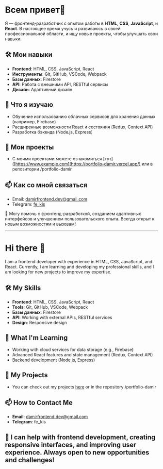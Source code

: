 # Всем привет👋


Я — фронтенд-разработчик с опытом работы в **HTML**, **CSS**, **JavaScript**, и **React**. В настоящее время учусь и развиваюсь в своей профессиональной области, и ищу новые проекты, чтобы улучшать свои навыки.

## 🛠 Мои навыки
- **Frontend**: HTML, CSS, JavaScript, React
- **Инструменты**: Git, GitHub, VSCode, Webpack
- **Базы данных**: Firestore
- **API**: Работа с внешними API, RESTful сервисы
- **Дизайн**: Адаптивный дизайн

## 🌱 Что я изучаю
- Обучение использованию облачных сервисов для хранения данных (например, Firebase)
- Расширенные возможности React и состояния (Redux, Context API)
- Разработка бэкенда (Node.js, Express)

## 💼 Мои проекты
- С моими проектами можете ознакомиться [тут]([https://www.example.com](https://portfolio-damir.vercel.app/) или в репозитории /portfolio-damir

## 📫 Как со мной связаться
- Email: [damirfrontend.dev@gmail.com](mailto:damirfrontend.dev@gmail.com)
- Telegram: [fe_kis](https://t.me/fe_kis)

🔭 Могу помочь с фронтенд-разработкой, созданием адаптивных интерфейсов и улучшением пользовательского опыта. Всегда открыт к новым возможностям и вызовам!

-------------------------

# Hi there 👋  
I am a frontend developer with experience in HTML, CSS, JavaScript, and React. Currently, I am learning and developing my professional skills, and I am looking for new projects to improve my expertise.

## 🛠 My Skills  
- **Frontend**: HTML, CSS, JavaScript, React  
- **Tools**: Git, GitHub, VSCode, Webpack  
- **Базы данных**: Firestore  
- **API**: Working with external APIs, RESTful services  
- **Design**: Responsive design  

## 🌱 What I'm Learning  
- Working with cloud services for data storage (e.g., Firebase)  
- Advanced React features and state management (Redux, Context API)  
- Backend development (Node.js, Express)

## 💼 My Projects  
- You can check out my projects [here](https://www.example.com) or in the repository /portfolio-damir  

## 📫 How to Contact Me  
- **Email**: damirfrontend.dev@gmail.com  
- **Telegram**: fe_kis  

## 🔭 I can help with frontend development, creating responsive interfaces, and improving user experience. Always open to new opportunities and challenges!  





